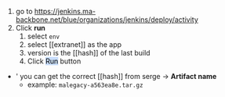 1. go to https://jenkins.ma-backbone.net/blue/organizations/jenkins/deploy/activity
2. Click **run**
	1. select `env`
	2. select [[extranet]] as the app
	3. version is the [[hash]] of the last build
	4. Click <mark style="background: #ADCCFFA6;">Run</mark> button

- ' you can get the correct [[hash]] from serge -> **Artifact name**
	- example: `malegacy-a563ea8e.tar.gz`
